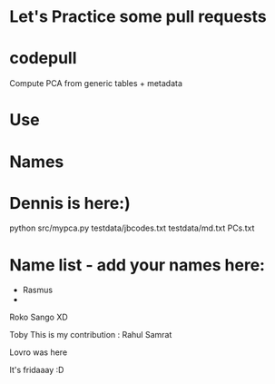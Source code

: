 # Let's Practice some pull requests

# codepull
Compute PCA from generic tables + metadata

# Use
# Names
# Dennis is here:)

python src/mypca.py testdata/jbcodes.txt testdata/md.txt PCs.txt



# Name list - add your names here:

* Rasmus
* 
Roko Sango XD

Toby
This is my contribution : Rahul Samrat

Lovro was here

It's fridaaay :D 

